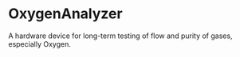 # OxygenAnalyzer
A hardware device for long-term testing of flow and purity of gases, especially Oxygen.
